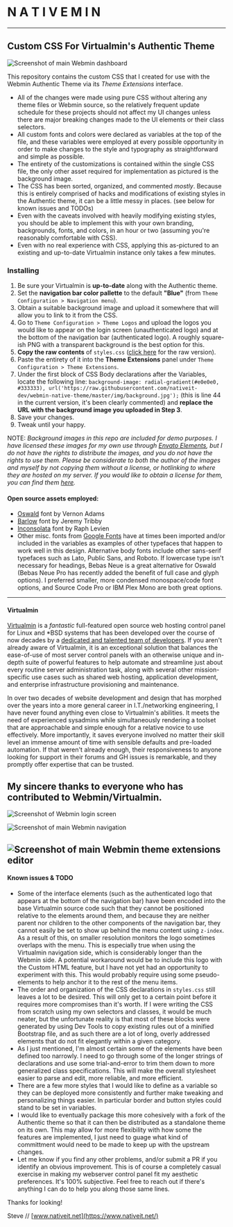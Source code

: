 # N A T I V E M I N
---

## Custom CSS For Virtualmin's Authentic Theme

![Screenshot of main Webmin dashboard](https://github.com/nativeit-dev/nativemin-theme/blob/master/screenshots/dashboard.png?raw=true)

This repository contains the custom CSS that I created for use with the Webmin Authentic Theme via its *Theme Extensions* interface.

  - All of the changes were made using pure CSS without altering any theme files or Webmin source, so the relatively frequent update schedule for these projects should not affect my UI changes unless there are major breaking changes made to the UI elements or their class selectors.
  - All custom fonts and colors were declared as variables at the top of the file, and these variables were employed at every possible opportunity in order to make changes to the style and typography as straightforward and simple as possible.
  - The entirety of the customizations is contained within the single CSS file, the only other asset required for implementation as pictured is the background image.
  - The CSS has been sorted, organized, and commented *mostly*. Because this is entirely comprised of hacks and modifications of existing styles in the Authentic theme, it can be a little messy in places. (see below for known issues and TODOs)
  - Even with the caveats involved with heavily modifying existing styles, you should be able to implement this with your own branding, backgrounds, fonts, and colors, in an hour or two (assuming you're reasonably comfortable with CSS).
  - Even with no real experience with CSS, applying this as-pictured to an existing and up-to-date Virtualmin instance only takes a few minutes. 

### Installing
  1. Be sure your Virtualmin is **up-to-date** along with the Authentic theme.
  2. Set the **navigation bar color pallette** to the default **"Blue"** (from `Theme Configuration > Navigation menu`).
  3. Obtain a suitable background image and upload it somewhere that will allow you to link to it from the CSS.
  4. Go to `Theme Configuration > Theme Logos` and upload the logos you would like to appear on the login screen (unauthenticated logo) and at the bottom of the navigation bar (authenticated logo). A roughly square-ish PNG with a transparent background is the best option for this.
  5. **Copy the raw contents** of `styles.css` ([click here](https://raw.githubusercontent.com/nativeit-dev/nativemin-theme/master/styles.css) for the raw version).
  6. Paste the entirety of it into the **Theme Extensions** panel under `Theme Configuration > Theme Extensions`.
  7. Under the first block of CSS Body declarations after the Variables, locate the following line: `background-image: radial-gradient(#e0e0e0, #333333), url('https://raw.githubusercontent.com/nativeit-dev/webmin-native-theme/master/img/background.jpg');` (this is line 44 in the current version, it's been clearly commented) and **replace the URL with the background image you uploaded in Step 3**.
  8. Save your changes.
  9. Tweak until your happy.

NOTE: *Background images in this repo are included for demo purposes. I have licensed these images for my own use through [Envato Elements](https://elements.envato.com/abstract-ink-backgrounds-DUEAQ4), but I *do not have the rights to distribute the images*, and you do not have the rights to use them. Please be considerate to both the author of the images and myself by not copying them without a license, or hotlinking to where they are hosted on my server. If you would like to obtain a license for them, you can find them [here](https://elements.envato.com/abstract-ink-backgrounds-DUEAQ4).*

#### Open source assets employed:
  - [Oswald](github.com/googlefonts/OswaldFont) font by Vernon Adams
  - [Barlow](https://github.com/jpt/barlow) font by Jeremy Tribby
  - [Inconsolata](github.com/googlefonts/inconsolata) font by Raph Levien
  - Other misc. fonts from [Google Fonts](https://fonts.google.com/) have at times been imported and/or included in the variables as examples of other typefaces that happen to work well in this design. Alternative body fonts include other sans-serif typefaces such as Lato, Public Sans, and Roboto. If lowercase type isn't necessary for headings, Bebas Neue is a great alternative for Oswald (Bebas Neue Pro has recently added the benefit of full case and glyph options). I preferred smaller, more condensed monospace/code font options, and Source Code Pro or IBM Plex Mono are both great options.
  
  ---
  
#### Virtualmin
[Virtualmin](https://github.com/virtualmin) is a *fantastic* full-featured open source web hosting control panel for Linux and \*BSD systems that has been developed over the course of now decades by a [dedicated and talented team of developers](https://github.com/virtualmin/virtualmin-gpl/graphs/contributors). If you aren't already aware of Virtualmin, it is an exceptional solution that balances the ease-of-use of most server control panels with an otherwise unique and in-depth suite of powerful features to help automate and streamline just about every routine server administration task, along with several other mission-specific use cases such as shared web hosting, application development, and enterprise infrastructure provisioning and maintenance.

In over two decades of website development and design that has morphed over the years into a more general career in I.T./networking engineering, I have never found anything even close to Virtualmin's abilities. It meets the need of experienced sysadmins while simultaneously rendering a toolset that are approachable and simple enough for a relative novice to use effectively. More importantly, it saves everyone involved no matter their skill level an immense amount of time with sensible defaults and pre-loaded automation. If that weren't already enough, their responsiveness to anyone looking for support in their forums and GH issues is remarkable, and they promptly offer expertise that can be trusted.

**My sincere thanks to everyone who has contributed to Webmin/Virtualmin.**
---

![Screenshot of Webmin login screen](https://github.com/nativeit-dev/nativemin-theme/blob/master/screenshots/login-ui.png?raw=true)

![Screenshot of main Webmin navigation](https://github.com/nativeit-dev/nativemin-theme/blob/master/screenshots/sidebar.png?raw=true)

![Screenshot of main Webmin theme extensions editor](https://github.com/nativeit-dev/nativemin-theme/blob/master/screenshots/theme-extensions.png?raw=true)
---

#### Known issues & TODO
  - Some of the interface elements (such as the authenticated logo that appears at the bottom of the navigation bar) have been encoded into the base Virtualmin source code such that they cannot be positioned relative to the elements around them, and because they are neither parent nor children to the other components of the navigation bar, they cannot easily be set to show up behind the menu content using `z-index`. As a result of this, on smaller resolution monitors the logo sometimes overlaps with the menu. This is especially true when using the Virtualmin navigation side, which is considerably longer than the Webmin side. A potential workaround would be to include this logo with the Custom HTML feature, but I have not yet had an opportunity to experiment with this. This would probably require using some pseudo-elements to help anchor it to the rest of the menu items.
  - The order and organization of the CSS declarations in `styles.css` still leaves a lot to be desired. This will only get to a certain point before it requires more compromises than it's worth. If I were writing the CSS from scratch using my own selectors and classes, it would be much neater, but the unfortunate reality is that most of these blocks were generated by using Dev Tools to copy existing rules out of a minified Bootstrap file, and as such there are a lot of long, overly addressed elements that do not fit elegantly within a given category.
  - As I just mentioned, I'm almost certain some of the elements have been defined too narrowly. I need to go through some of the longer strings of declarations and use some trial-and-error to trim them down to more generalized class specifications. This will make the overall stylesheet easier to parse and edit, more reliable, and more efficient.
  - There are a few more styles that I would like to define as a variable so they can be deployed more consistently and further make tweaking and personalizing things easier. In particular border and button styles could stand to be set in variables.
  - I would like to eventually package this more cohesively with a fork of the Authentic theme so that it can then be distributed as a standalone theme on its own. This may allow for more flexibility with how some the features are implemented, I just need to guage what kind of committment would need to be made to keep up with the upstream changes.
  - Let me know if you find any other problems, and/or submit a PR if you identify an obvious improvement. This is of course a completely casual exercise in making my webserver control panel fit my aesthetic preferences. It's 100% subjective. Feel free to reach out if there's anything I can do to help you along those same lines.

Thanks for looking!

Steve // [www.nativeit.net](https://www.nativeit.net/)

